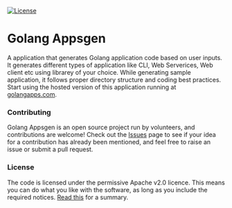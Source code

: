 [![License](https://img.shields.io/badge/License-Apache%202.0-blue.svg)](https://github.com/gophers-prop/go-app-initializr/blob/master/LICENSE)

# Golang Appsgen

A application that generates Golang application code based on user inputs. It generates different types of application like CLI, Web Serverices, Web client etc using librarey of your choice. While generating sample application, it follows proper directory structure and coding best practices. Start using the hosted version of this application running at [golangapps.com](https://golangapps.com).


### Contributing

Golang Appsgen is an open source project run by volunteers, and contributions are welcome! Check out the [Issues](https://github.com/gophers-prop/go-app-initializr/issues) page to see if your idea for a contribution has already been mentioned, and feel free to raise an issue or submit a pull request.


### License

The code is licensed under the permissive Apache v2.0 licence. This means you can do what you like with the software, as long as you include the required notices. [Read this](https://tldrlegal.com/license/apache-license-2.0-(apache-2.0)) for a summary.
